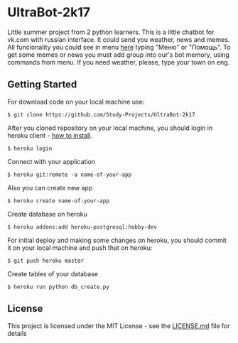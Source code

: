 # UltraBot-2k17
Little summer project from 2 python learners.
This is a little chatbot for vk.com with russian interface.
It could send you weather, news and memes.
All funcionality you could see in menu [here](https://vk.com/im?sel=-149540554) typing "Меню" or "Помощь".
To get some memes or news you must add group into our's bot memory, using commands from menu.
If you need weather, please, type your town on eng. 
## Getting Started

For download code on your local machine use:
```
$ git clone https://github.com/Study-Projects/UltraBot-2k17
```

After you cloned repository on your local machine, you should login in heroku client - [how to install](https://devcenter.heroku.com/articles/heroku-cli). 
```
$ heroku login
```

Connect with your application
```
$ heroku git:remote -a name-of-your-app
```

Also you can create new app
```
$ heroku create name-of-your-app
```

Create database on heroku
```
$ heroku addons:add heroku-postgresql:hobby-dev
```

For initial deploy and making some changes on heroku, you should commit it on your local machine and push that on heroku:

```
$ git push heroku master
```
Create tables of your database
```
$ heroku run python db_create.py
```

## License

This project is licensed under the MIT License - see the [LICENSE.md](LICENSE.md) file for details

